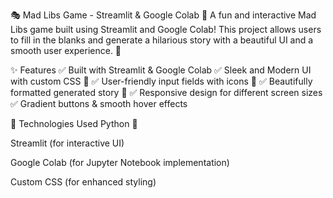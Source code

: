 🎭 Mad Libs Game - Streamlit & Google Colab 🎨
A fun and interactive Mad Libs game built using Streamlit and Google Colab! This project allows users to fill in the blanks and generate a hilarious story with a beautiful UI and a smooth user experience. 🚀

✨ Features
✅ Built with Streamlit & Google Colab
✅ Sleek and Modern UI with custom CSS 🎨
✅ User-friendly input fields with icons 📝
✅ Beautifully formatted generated story 📖
✅ Responsive design for different screen sizes
✅ Gradient buttons & smooth hover effects

🚀 Technologies Used
Python 🐍

Streamlit (for interactive UI)

Google Colab (for Jupyter Notebook implementation)

Custom CSS (for enhanced styling)

